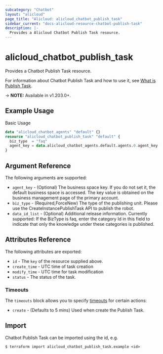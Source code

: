 ```yaml
---
subcategory: "Chatbot"
layout: "alicloud"
page_title: "Alicloud: alicloud_chatbot_publish_task"
sidebar_current: "docs-alicloud-resource-chatbot-publish-task"
description: |-
  Provides a Alicloud Chatbot Publish Task resource.
---
```


# alicloud_chatbot_publish_task

Provides a Chatbot Publish Task resource.

For information about Chatbot Publish Task and how to use it, see [What is Publish Task](https://help.aliyun.com/document_detail/433996.html).

-> **NOTE:** Available in v1.203.0+.

## Example Usage

Basic Usage

```terraform
data "alicloud_chatbot_agents" "default" {}
resource "alicloud_chatbot_publish_task" "default" {
  biz_type  = "faq"
  agent_key = data.alicloud_chatbot_agents.default.agents.0.agent_key
}
```

## Argument Reference

The following arguments are supported:
* `agent_key` - (Optional) The business space key. If you do not set it, the default business space is accessed. The key value is obtained on the business management page of the primary account.
* `biz_type` - (Required,ForceNew) The type of the publishing unit. Please use the CreateInstancePublishTask API to publish the robot.
* `data_id_list` - (Optional) Additional release information. Currently supported: If the BizType is faq, enter the category Id in this field to indicate that only the knowledge under these categories is published.


## Attributes Reference

The following attributes are exported:
* `id` - The `key` of the resource supplied above.
* `create_time` - UTC time of task creation
* `modify_time` - UTC time for task modification
* `status` - The status of the task.

### Timeouts

The `timeouts` block allows you to specify [timeouts](https://www.terraform.io/docs/configuration-0-11/resources.html#timeouts) for certain actions:
* `create` - (Defaults to 5 mins) Used when create the Publish Task.

## Import

Chatbot Publish Task can be imported using the id, e.g.

```shell
$ terraform import alicloud_chatbot_publish_task.example <id>
```